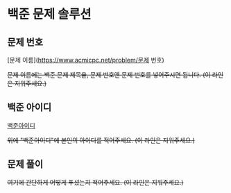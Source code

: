 # 백준 문제 솔루션

## 문제 번호

[문제 이름](https://www.acmicpc.net/problem/문제 번호)

~~문제 이름에는 백준 문제 제목을, 문제 번호엔 문제 번호를 넣어주시면 됩니다. (이 라인은 지워주세요.)~~

## 백준 아이디

[백준아이디](https://www.acmicpc.net/user/백준아이디)

~~위에 "백준아이디"에 본인의 아이디를 적어주세요. (이 라인은 지워주세요.)~~

## 문제 풀이

~~여기에 간단하게 어떻게 푸셨는지 적어주세요. (이 라인은 지워주세요.)~~